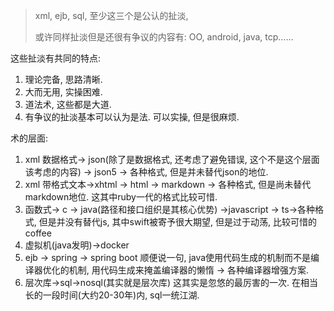 > xml, ejb, sql, 至少这三个是公认的扯淡, 
>
> 
>
> 或许同样扯淡但是还很有争议的内容有: OO, android, java, tcp......



这些扯淡有共同的特点:

1. 理论完备, 思路清晰.
2. 大而无用, 实操困难.
3. 道法术, 这些都是大道.
4. 有争议的扯淡基本可以认为是法. 可以实操, 但是很麻烦.

术的层面:

1. xml 数据格式-> json(除了是数据格式, 还考虑了避免错误, 这个不是这个层面该考虑的内容) -> json5 -> 各种格式, 但是并未替代json的地位. 
2. xml 带格式文本->xhtml -> html -> markdown -> 各种格式, 但是尚未替代markdown地位. 这其中ruby一代的格式比较可惜. 
3. 函数式-> c -> java(路径和接口组织是其核心优势) ->javascript -> ts->各种格式, 但是并没有替代js, 其中swift被寄予很大期望, 但是过于动荡, 比较可惜的coffee
4. 虚拟机(java发明)->docker
5. ejb -> spring -> spring boot 顺便说一句, java使用代码生成的机制而不是编译器优化的机制, 用代码生成来掩盖编译器的懒惰 -> 各种编译器增强方案. 
6. 层次库->sql->nosql(其实就是层次库) 这其实是忽悠的最厉害的一次. 在相当长的一段时间(大约20-30年)内, sql一统江湖.